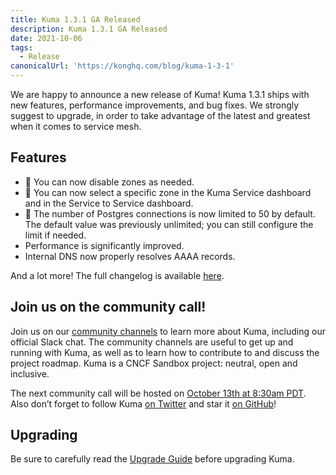 ```yaml
---
title: Kuma 1.3.1 GA Released
description: Kuma 1.3.1 GA Released
date: 2021-10-06
tags:
  - Release
canonicalUrl: 'https://konghq.com/blog/kuma-1-3-1'
---
```


We are happy to announce a new release of Kuma! Kuma 1.3.1 ships with new features, performance improvements, and bug fixes. We strongly suggest to upgrade, in order to take advantage of the latest and greatest when it comes to service mesh.

## Features

* 🚀 You can now disable zones as needed.
* 🚀 You can now select a specific zone in the Kuma Service dashboard and in the Service to Service dashboard.
* 🚀 The number of Postgres connections is now limited to 50 by default. The default value was previously unlimited; you can still configure the limit if needed.
* Performance is significantly improved.
* Internal DNS now properly resolves AAAA records.

And a lot more! The full changelog is available [here](https://github.com/kumahq/kuma/blob/master/CHANGELOG.md).

## Join us on the community call!

Join us on our [community channels](https://kuma.io/community/) to learn more about Kuma, including our official Slack chat. The community channels are useful to get up and running with Kuma, as well as to learn how to contribute to and discuss the project roadmap. Kuma is a CNCF Sandbox project: neutral, open and inclusive.

The next community call will be hosted on [October 13th at 8:30am PDT](https://kuma.io/community/). Also don’t forget to follow Kuma [on Twitter](https://twitter.com/kumamesh) and star it [on GitHub](https://github.com/kumahq/kuma)!

## Upgrading

Be sure to carefully read the [Upgrade Guide](https://github.com/kumahq/kuma/blob/master/UPGRADE.md) before upgrading Kuma.
